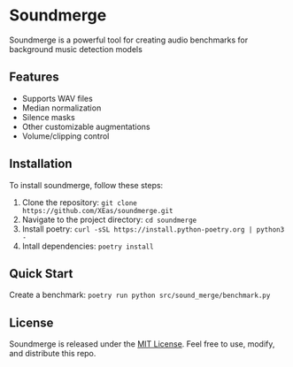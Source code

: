 # Soundmerge

Soundmerge is a powerful tool for creating audio benchmarks for background music detection models

## Features

- Supports WAV files
- Median normalization
- Silence masks
- Other customizable augmentations
- Volume/clipping control


## Installation

To install soundmerge, follow these steps:

1. Clone the repository: `git clone https://github.com/XEas/soundmerge.git`
2. Navigate to the project directory: `cd soundmerge`
3. Install poetry: `curl -sSL https://install.python-poetry.org | python3 -`
4. Intall dependencies: `poetry install`


## Quick Start

Create a benchmark: `poetry run python src/sound_merge/benchmark.py`


## License

Soundmerge is released under the [MIT License](https://opensource.org/licenses/MIT). Feel free to use, modify, and distribute this repo.
